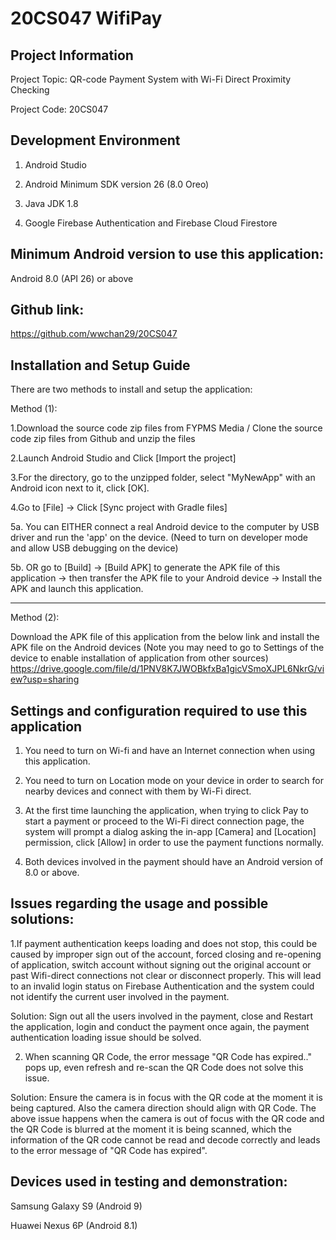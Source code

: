 # 20CS047 WifiPay

## Project Information
Project Topic: QR-code Payment System with Wi-Fi Direct Proximity Checking

Project Code: 20CS047

## Development Environment

1. Android Studio

2. Android Minimum SDK version 26 (8.0 Oreo)

3. Java JDK 1.8

4. Google Firebase Authentication and Firebase Cloud Firestore




## Minimum Android version to use this application:

Android 8.0 (API 26) or above





## Github link:

https://github.com/wwchan29/20CS047





## Installation and Setup Guide
There are two methods to install and setup the application:

Method (1):

1.Download the source code zip files from FYPMS Media / Clone the source code zip files from Github and unzip the files

2.Launch Android Studio and Click [Import the project] 

3.For the directory, go to the unzipped folder, select "MyNewApp" with an Android icon next to it, click [OK].

4.Go to [File] -> Click [Sync project with Gradle files]

5a. You can EITHER connect a real Android device to the computer by USB driver and run the 'app' on the device. (Need to turn on developer mode and allow USB debugging on the device)

5b. OR go to [Build] -> [Build APK] to generate the APK file of this application -> then transfer the APK file to your Android device -> Install the APK and launch this application.

---------------------------------------------------------------------------------------------------------------------------------------------------------------------------------

Method (2):

Download the APK file of this application from the below link and install the APK file on the Android devices (Note you may need to go to Settings of the device to enable installation of application from other sources)
https://drive.google.com/file/d/1PNV8K7JWOBkfxBa1gicVSmoXJPL6NkrG/view?usp=sharing





## Settings and configuration required to use this application

1. You need to turn on Wi-fi and have an Internet connection when using this application.

2. You need to turn on Location mode on your device in order to search for nearby devices and connect with them by Wi-Fi direct.

3. At the first time launching the application, when trying to click Pay to start a payment or proceed to the Wi-Fi direct connection page, the system will prompt a dialog asking the in-app [Camera] and [Location] permission, click [Allow] in order to use the payment functions normally.

4. Both devices involved in the payment should have an Android version of 8.0 or above.

  
  
  

## Issues regarding the usage and possible solutions:

1.If payment authentication keeps loading and does not stop, this could be caused by improper sign out of the account, forced closing and re-opening of application, switch account without signing out the original account or past Wifi-direct connections not clear or disconnect properly. This will lead to an invalid login status on Firebase Authentication and the system could not identify the current user involved in the payment.

Solution: Sign out all the users involved in the payment, close and Restart the application, login and conduct the payment once again, the payment authentication loading issue should be solved.

2. When scanning QR Code, the error message "QR Code has expired.." pops up, even refresh and re-scan the QR Code does not solve this issue.

Solution: Ensure the camera is in focus with the QR code at the moment it is being captured. Also the camera direction should align with QR Code. The above issue happens when the camera is out of focus with the QR code and the QR Code is blurred at the moment it is being scanned, which the information of the QR code cannot be read and decode correctly and leads to the error message of "QR Code has expired".




## Devices used in testing and demonstration:
Samsung Galaxy S9 (Android 9)

Huawei Nexus 6P (Android 8.1)
